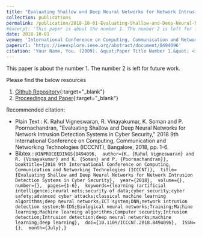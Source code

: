 ```yaml
---
title: "Evaluating Shallow and Deep Neural Networks for Network Intrusion Detection Systems in Cyber Security"
collection: publications
permalink: /publication/2018-10-01-Evaluating-Shallow-and-Deep-Neural-Networks-for-Network-Intrusion-Detection-Systems-in-Cyber-Security-1
#excerpt: 'This paper is about the number 1. The number 2 is left for future work.'
date: 2018-10-01
venue: 'International Conference on Computing, Communication and Networking Technologies (ICCCNT) '
paperurl: 'https://ieeexplore.ieee.org/abstract/document/8494096'
citation: 'Your Name, You. (2009). &quot;Paper Title Number 1.&quot; <i>Journal 1</i>. 1(1).'
---
```

This paper is about the number 1. The number 2 is left for future work.

Please find the below resources
1. [Github Repository](https://github.com/rahulvigneswaran/Intrusion-Detection-Systems){:target="_blank"}
2. [Proceedings and Paper](https://ieeexplore.ieee.org/abstract/document/8494096){:target="_blank"}

Recommended citation: 
* Plain Text : K. Rahul Vigneswaran, R. Vinayakumar, K. Soman and P. Poornachandran, "Evaluating Shallow and Deep Neural Networks for Network Intrusion Detection Systems in Cyber Security," 2018 9th International Conference on Computing, Communication and Networking Technologies (ICCCNT), Bangalore, 2018, pp. 1-6.
* Bibtex : `@INPROCEEDINGS{8494096, 
author={K. {Rahul Vigneswaran} and R. {Vinayakumar} and K. {Soman} and P. {Poornachandran}}, 
booktitle={2018 9th International Conference on Computing, Communication and Networking Technologies (ICCCNT)}, 
title={Evaluating Shallow and Deep Neural Networks for Network Intrusion Detection Systems in Cyber Security}, 
year={2018}, 
volume={}, 
number={}, 
pages={1-6}, 
keywords={learning (artificial intelligence);neural nets;security of data;cyber security;cyber safety;advanced cyber attacks;classical machine learning algorithms;deep neural networks;ICT system;DNN;network intrusion detection system;N-IDS;Biological neural networks;Training;Machine learning;Machine learning algorithms;Computer security;Intrusion detection;Intrusion detection;deep neural networks;machine learning;deep learning}, 
doi={10.1109/ICCCNT.2018.8494096}, 
ISSN={}, 
month={July},}`